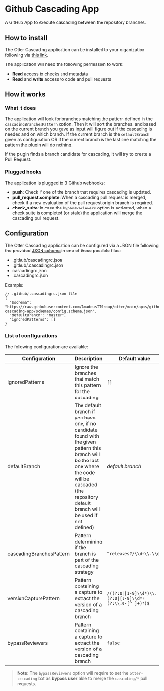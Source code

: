 # Github Cascading App

A GitHub App to execute cascading between the repository branches.

## How to install

The Otter Cascading application can be installed to your organization following via [this link](https://github.com/apps/otter-cascading).

The application will need the following permission to work:

- **Read** access to checks and metadata
- **Read** and **write** access to code and pull requests

## How it works

### What it does

The application will look for branches matching the pattern defined in the `cascadingBranchesPattern` option.
Then it will sort the branches, and based on the current branch you gave as input will figure out if the cascading is needed and on which branch.
If the current branch is the `defaultBranch` given as configuration OR if the current branch is the last one matching the pattern the plugin will do nothing.

If the plugin finds a branch candidate for cascading, it will try to create a Pull Request.

### Plugged hooks

The application is plugged to 3 Github webhooks:

- **push**: Check if one of the branch that requires cascading is updated.
- **pull_request.complete**: When a cascading pull request is merged, check if a new evaluation of the pull request origin branch is required.
- **check_suite**: In case the `bypassReviewers` option is activated, when a check suite is completed (or stale) the application will merge the cascading pull request.

## Configuration

The Otter Cascading application can be configured via a JSON file following the provided [JSON schema](./schemas/config.schema.json) in one of these possible files:

- .github/cascadingrc.json
- .github/.cascadingrc.json
- cascadingrc.json
- .cascadingrc.json

Example:

```json5
// .github/.cascadingrc.json file
{
  "$schema": "https://raw.githubusercontent.com/AmadeusITGroup/otter/main/apps/github-cascading-app/schemas/config.schema.json",
  "defaultBranch": "master",
  "ignoredPatterns": []
}
```

### List of configurations

The following configuration are available:

| Configuration            | Description                                                                                                                                                                                                   | Default value                                            | Type       |
| ------------------------ | ------------------------------------------------------------------------------------------------------------------------------------------------------------------------------------------------------------- | -------------------------------------------------------- | ---------- |
| ignoredPatterns          | Ignore the branches that match this pattern for the cascading                                                                                                                                                 | `[]`                                                     | `string[]` |
| defaultBranch            | The default branch if you have one, if no candidate found with the given pattern this branch will be the last one where the code will be cascaded (the repository default branch will be used if not defined) | *default branch*                                         | `string`   |
| cascadingBranchesPattern | Pattern determining if the branch is part of the cascading strategy                                                                                                                                           | `^releases?/\\d+\\.\\d+`                                 | `string`   |
| versionCapturePattern    | Pattern containing a capture to extract the version of a cascading branch                                                                                                                                     | `/((?:0\|[1-9]\\d*)\\.(?:0\|[1-9]\\d*)(?:\\.0-[^ ]+)?)$` | `string`   |
| bypassReviewers          | Pattern containing a capture to extract the version of a cascading branch                                                                                                                                     | `false`                                                  | `boolean`  |
> **Note**: The `bypassReviewers` option will require to set the `otter-cascading` bot as **bypass user** able to merge the `cascading/*` pull requests.
